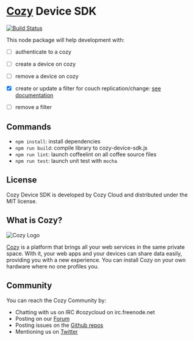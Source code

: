 [Cozy][0] Device SDK
====================

[![Build Status][5]][6]

This node package will help development with:

 - [ ] authenticate to a cozy
 - [ ] create a device on cozy
 - [ ] remove a device on cozy
 - [X] create or update a filter for couch replication/change:
   [see documentation](doc/filter_manager.md)
 - [ ] remove a filter


Commands
--------

* `npm install`: install dependencies
* `npm run build`: compile library to cozy-device-sdk.js
* `npm run lint`: launch coffeelint on all coffee source files
* `npm run test`: launch unit test with `mocha`


License
-------

Cozy Device SDK is developed by Cozy Cloud and distributed under the MIT
license.


What is Cozy?
-------------

![Cozy Logo][1]

[Cozy][0] is a platform that brings all your web services in the same private
space.  With it, your web apps and your devices can share data easily,
providing you with a new experience. You can install Cozy on your own hardware
where no one profiles you.


Community
---------

You can reach the Cozy Community by:

* Chatting with us on IRC #cozycloud on irc.freenode.net
* Posting on our [Forum][2]
* Posting issues on the [Github repos][3]
* Mentioning us on [Twitter][4]


[0]:  https://cozy.io
[1]:  https://raw.github.com/cozy/cozy-setup/gh-pages/assets/images/happycloud.png
[2]:  https://forum.cozy.io
[3]:  https://github.com/cozy/
[4]:  https://twitter.com/mycozycloud
[5]:  https://travis-ci.org/cozy/cozy-device-sdk.svg?branch=master
[6]:  https://travis-ci.org/cozy/cozy-device-sdk

